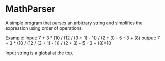 # MathParser
A simple program that parses an arbitrary string and simplifies the expression using order of operations.


Example:
input:
7 + 3 * (10 / (12 / (3 + 1) - 1)) / (2 + 3) - 5 - 3 + (8)
output:
7 + 3 * (10 / (12 / (3 + 1) - 1)) / (2 + 3) - 5 - 3 + (8)=10

Input string is a global at the top.
